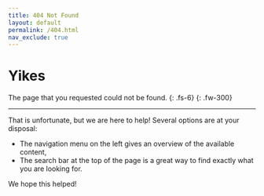 ```yaml
---
title: 404 Not Found
layout: default
permalink: /404.html
nav_exclude: true
---
```

# Yikes
The page that you requested could not be found.
{: .fs-6}
{: .fw-300} 

--- 

That is unfortunate, but we are here to help! Several options are at your disposal:
- The navigation menu on the left gives an overview of the available content,
- The search bar at the top of the page is a great way to find exactly what you are looking for.

We hope this helped!
